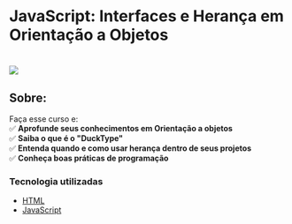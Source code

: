 # JavaScript: Interfaces e Herança em Orientação a Objetos

<h1>
   <img src="https://scontent.fsjk2-1.fna.fbcdn.net/v/t1.0-9/159040721_4090480237650214_8545182641846804050_n.jpg?_nc_cat=105&ccb=1-3&_nc_sid=0debeb&_nc_ohc=TuEk2xfv3wAAX-tw0Fb&_nc_ht=scontent.fsjk2-1.fna&oh=fe7b62348bee9427e7f2d3f44ef8498b&oe=606BDC77" border="0">
</h1>

## Sobre: 
Faça esse curso e:<br>
✅ **Aprofunde seus conhecimentos em Orientação a objetos**<br>
✅ **Saiba o que é o "DuckType"**<br>
✅ **Entenda quando e como usar herança dentro de seus projetos**<br>
✅ **Conheça boas práticas de programação**<br>


###  Tecnologia utilizadas

* <a href="https://www.w3schools.com/html">HTML</a> 
* <a href="https://developer.mozilla.org/pt-BR/docs/Aprender/JavaScript">JavaScript</a>
<br><br>
